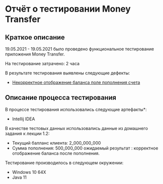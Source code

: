 # Отчёт о тестировании Money Transfer

## Краткое описание

19.05.2021 - 19.05.2021 было проведено функциональное тестирование приложения Money Transfer.

На тестирование затрачено: 2 часа

В результате тестирования выявлены следующие дефекты:
* [Некорректное отображение баланса поле пополнения счета](https://github.com/Ewgeniy-dmitrenko/java2.1/issues/1#issue-895204047)

## Описание процесса тестирования

В процессе тестирования использовались следующие артефакты*:
* Intellij IDEA


В качестве тестовых данных использовались данные из домашнего задания к лекции 1.2:
* Текущий балланс клиента: 2_000_000_000
* Сумма пополнения: 500_000_000
ожидаемый результат : корректное отображение баланса после пополнения.

Тестирование производилось в следующем окружении:
* Windows 10 64X
* Java 11 